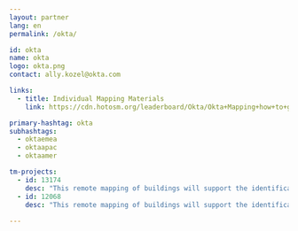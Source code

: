 ```yaml
---
layout: partner
lang: en
permalink: /okta/

id: okta
name: okta
logo: okta.png
contact: ally.kozel@okta.com

links:
  - title: Individual Mapping Materials
    link: https://cdn.hotosm.org/leaderboard/Okta/Okta+Mapping+how+to+guide.pdf

primary-hashtag: okta
subhashtags:
  - oktaemea
  - oktaapac
  - oktaamer

tm-projects:
  - id: 13174
    desc: "This remote mapping of buildings will support the identification and characterization of settlements, as well as the implementation of planned activities and largely the generation of data for humanitarian activities"
  - id: 12068
    desc: "This remote mapping of buildings will support the identification and characterization of settlements, as well as the implementation of planned activities and largely the generation of data for humanitarian activities" 
    
---
```

